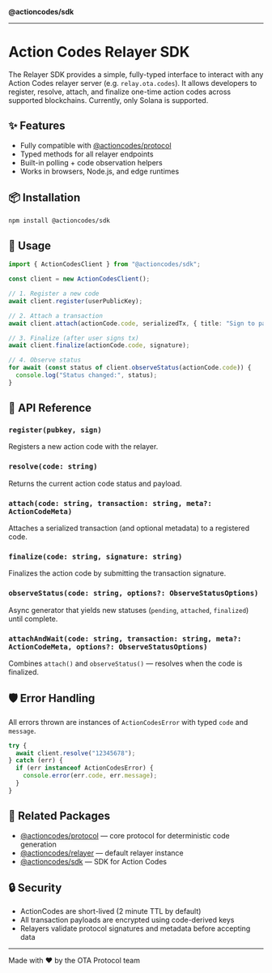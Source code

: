 **@actioncodes/sdk**

***

# Action Codes Relayer SDK

The Relayer SDK provides a simple, fully-typed interface to interact with any Action Codes relayer server (e.g. `relay.ota.codes`). It allows developers to register, resolve, attach, and finalize one-time action codes across supported blockchains. Currently, only Solana is supported.

## ✨ Features

- Fully compatible with [@actioncodes/protocol](https://www.npmjs.com/package/@actioncodes/protocol)
- Typed methods for all relayer endpoints
- Built-in polling + code observation helpers
- Works in browsers, Node.js, and edge runtimes

## 📦 Installation

```bash
npm install @actioncodes/sdk
```

## 🚀 Usage

```ts
import { ActionCodesClient } from "@actioncodes/sdk";

const client = new ActionCodesClient();

// 1. Register a new code
await client.register(userPublicKey);

// 2. Attach a transaction
await client.attach(actionCode.code, serializedTx, { title: "Sign to pay" });

// 3. Finalize (after user signs tx)
await client.finalize(actionCode.code, signature);

// 4. Observe status
for await (const status of client.observeStatus(actionCode.code)) {
  console.log("Status changed:", status);
}
```

## 🧰 API Reference

### `register(pubkey, sign)`
Registers a new action code with the relayer.

### `resolve(code: string)`
Returns the current action code status and payload.

### `attach(code: string, transaction: string, meta?: ActionCodeMeta)`
Attaches a serialized transaction (and optional metadata) to a registered code.

### `finalize(code: string, signature: string)`
Finalizes the action code by submitting the transaction signature.

### `observeStatus(code: string, options?: ObserveStatusOptions)`
Async generator that yields new statuses (`pending`, `attached`, `finalized`) until complete.

### `attachAndWait(code: string, transaction: string, meta?: ActionCodeMeta, options?: ObserveStatusOptions)`
Combines `attach()` and `observeStatus()` — resolves when the code is finalized.

## 🛡 Error Handling

All errors thrown are instances of `ActionCodesError` with typed `code` and `message`.

```ts
try {
  await client.resolve("12345678");
} catch (err) {
  if (err instanceof ActionCodesError) {
    console.error(err.code, err.message);
  }
}
```

## 📘 Related Packages

- [@actioncodes/protocol](https://github.com/otaprotocol/protocol) — core protocol for deterministic code generation
- [@actioncodes/relayer](https://github.com/otaprotocol/relayer) — default relayer instance
- [@actioncodes/sdk](https://github.com/otaprotocol/sdk) — SDK for Action Codes

## 🔒 Security

- ActionCodes are short-lived (2 minute TTL by default)
- All transaction payloads are encrypted using code-derived keys
- Relayers validate protocol signatures and metadata before accepting data

---

Made with ❤️ by the OTA Protocol team
